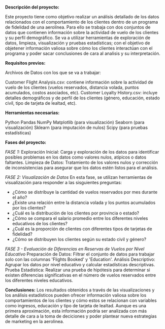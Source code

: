 **Descripción del proyecto:**

Este proyecto tiene como objetivo realizar un análisis detallado de los datos relacionados con el comportamiento de los clientes dentro de un programa de fidelidad de una aerolínea. Para ello se trabaja con dos conjuntos de datos que contienen información sobre la actividad de vuelo de los clientes y su perfil demográfico. Se va a utilizar herramientas de exploración de datos, limpieza, visualización y pruebas estadísticas; con el objetivo de objetener información valiosa sobre cómo los clientes interactúan con el programa y poder sacar conclusiones de cara al analisis y su interpretación.


**Requisitos previos:**

Archivos de Datos con los que se va a trabajar:

Customer Flight Analysis.csv: contiene información sobre la actividad de vuelo de los clientes (vuelos reservados, distancia volada, puntos acumulados, costos asociados, etc).
Customer Loyalty History.csv: incluye detalles demográficos y de perfil de los clientes (género, educación, estado civil, tipo de tarjeta de lealtad, etc).


**Herramientas necesarias:**

Python
Pandas 
NumPy 
Matplotlib (para visualización)
Seaborn (para visualización)
Sklearn (para imputación de nulos)
Scipy (para pruebas estadísticas)


**Fases del proyecto:**

*FASE 1:* 
Exploración Inicial: Carga y exploración de los datos para identificar posibles problemas en los datos como valores nulos, atípicos o datos faltantes.
Limpieza de Datos: Tratamiento de los valores nulos y corrección de inconsistencias para asegurar que los datos estén listos para el análisis.

*FASE 2: Visualización de Datos*
En esta fase, se utilizan herramientas de visualización para responder a las sisguientes preguntas:
- ¿Cómo se distribuye la cantidad de vuelos reservados por mes durante el año?
- ¿Existe una relación entre la distancia volada y los puntos acumulados por los clientes?
-  ¿Cuál es la distribución de los clientes por provincia o estado?
- ¿Cómo se compara el salario promedio entre los diferentes niveles educativos de los clientes?
- ¿Cuál es la proporción de clientes con diferentes tipos de tarjetas de fidelidad?
- ¿Cómo se distribuyen los clientes según su estado civil y género?

*FASE 3 - Evaluación de Diferencias en Reservas de Vuelos por Nivel Educativo*
Preparación de Datos: Filtrar el conjunto de datos para trabajar solo con las columnas 'Flights Booked' y 'Education'.
Análisis Descriptivo: Agrupar los datos por nivel educativo y calcular estadísticas descriptivas.
Prueba Estadística: Realizar una prueba de hipótesis para determinar si existen diferencias significativas en el número de vuelos reservados entre los diferentes niveles educativos.


**Conclusiones:**
Los resultados obtenidos a través de las visualizaciones y los análisis estadísticos pueden ofrecer información valiosa sobre los comportamientos de los clientes y cómo estos se relacionan con variables como ingresos, educación y tipo de tarjeta de lealtad. Aunque es una primera aproximación, esta información podria ser analizada con más detalle de cara a la toma de deciciones y poder plantear nueva estrategias de marketing en la aerolinea.
